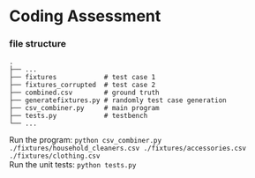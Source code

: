 # Coding Assessment

### file structure
    .
    ├── ...
    ├── fixtures            # test case 1
    ├── fixtures_corrupted  # test case 2
    ├── combined.csv        # ground truth
    ├── generatefixtures.py # randomly test case generation
    ├── csv_combiner.py     # main program
    ├── tests.py            # testbench
    └── ...

Run the program: `python csv_combiner.py ./fixtures/household_cleaners.csv ./fixtures/accessories.csv ./fixtures/clothing.csv`\
Run the unit tests: `python tests.py`
